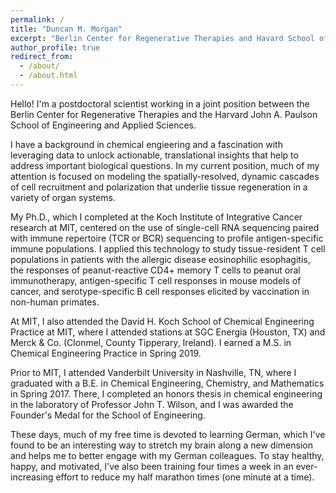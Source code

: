 ```yaml
---
permalink: /
title: "Duncan M. Morgan"
excerpt: "Berlin Center for Regenerative Therapies and Havard School of Engineering and Applied Sciences"
author_profile: true
redirect_from: 
  - /about/
  - /about.html
---
```

Hello! I'm a postdoctoral scientist working in a joint position between the Berlin Center for Regenerative Therapies and the Harvard John A. Paulson School of Engineering and Applied Sciences. 

I have a background in chemical engieering and a fascination with leveraging data to unlock actionable, translational insights that help to address important biological questions. In my current position, much of my attention is focused on modeling the spatially-resolved, dynamic cascades of cell recruitment and polarization that underlie tissue regeneration in a variety of organ systems.

My Ph.D., which I completed at the Koch Institute of Integrative Cancer research at MIT, centered on the use of single-cell RNA sequencing paired with immune repertoire (TCR or BCR) sequencing to profile antigen-specific immune populations. I applied this technology to study tissue-resident T cell populations in patients with the allergic disease eosinophilic esophagitis, the responses of peanut-reactive CD4+ memory T cells to peanut oral immunotherapy, antigen-specific T cell responses in mouse models of cancer, and serotype-specific B cell responses elicited by vaccination in non-human primates.

At MIT, I also attended the David H. Koch School of Chemical Engineering Practice at MIT, where I attended stations at SGC Energia (Houston, TX) and Merck & Co. (Clonmel, County Tipperary, Ireland). I earned a M.S. in Chemical Engineering Practice in Spring 2019.

Prior to MIT, I attended Vanderbilt University in Nashville, TN, where I graduated with a B.E. in Chemical Engineering, Chemistry, and Mathematics in Spring 2017. There, I completed an honors thesis in chemical engineering in the laboratory of Professor John T. Wilson, and I was awarded the Founder's Medal for the School of Engineering. 

These days, much of my free time is devoted to learning German, which I've found to be an interesting way to stretch my brain along a new dimension and helps me to better engage with my German colleagues. To stay healthy, happy, and motivated, I've also been training four times a week in an ever-increasing effort to reduce my half marathon times (one minute at a time).

